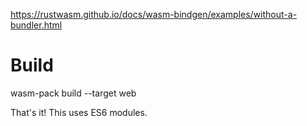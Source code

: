 https://rustwasm.github.io/docs/wasm-bindgen/examples/without-a-bundler.html

# Build
wasm-pack build --target web

That's it! This uses ES6 modules.